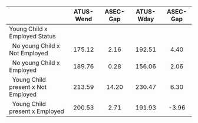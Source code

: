
|                      |    ATUS-Wend |     ASEC-Gap |    ATUS-Wday |     ASEC-Gap |
| -------------------- | :----------: | :----------: | :----------: | :----------: |
| Young Child x Employed Status |              |              |              |              |
| &nbsp;&nbsp;No young Child x Not Employed |       175.12 |         2.16 |       192.51 |         4.40 |
| &nbsp;&nbsp;No young Child x Employed |       189.76 |         0.28 |       156.06 |         2.06 |
| &nbsp;&nbsp;Young Child present x Not Employed |       213.59 |        14.20 |       230.47 |         6.30 |
| &nbsp;&nbsp;Young Child present x Employed |       200.53 |         2.71 |       191.93 |        -3.96 |

